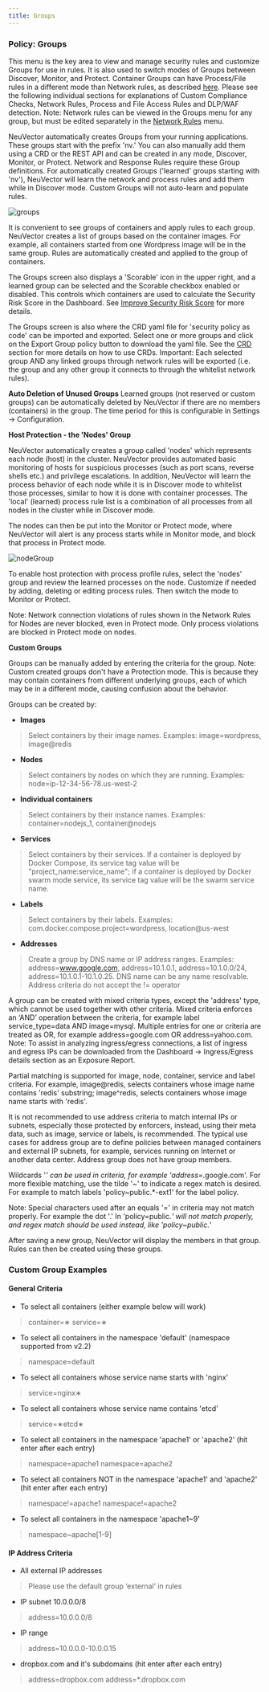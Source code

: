 ```yaml
---
title: Groups
---
```


### Policy: Groups

This menu is the key area to view and manage security rules and customize Groups for use in rules. It is also used to switch modes of Groups between Discover, Monitor, and Protect. Container Groups can have Process/File rules in a different mode than Network rules, as described [here](/policy/modes#split-policy-mode). Please see the following individual sections for explanations of Custom Compliance Checks, Network Rules, Process and File Access Rules and DLP/WAF detection. Note: Network rules can be viewed in the Groups menu for any group, but must be edited separately in the [Network Rules](/policy/networkrules) menu.

NeuVector automatically creates Groups from your running applications. These groups start with the prefix 'nv.' You can also manually add them using a CRD or the REST API and can be created in any mode, Discover, Monitor, or Protect. Network and Response Rules require these Group definitions. For automatically created Groups ('learned' groups starting with 'nv'), NeuVector will learn the network and process rules and add them while in Discover mode. Custom Groups will not auto-learn and populate rules.

![groups](/img/05.policy/04.groups/5_groups.png)

It is convenient to see groups of containers and apply rules to each group. NeuVector creates a list of groups based on the container images. For example, all containers started from one Wordpress image will be in the same group. Rules are automatically created and applied to the group of containers.

The Groups screen also displays a 'Scorable' icon in the upper right, and a learned group can be selected and the Scorable checkbox enabled or disabled. This controls which containers are used to calculate the Security Risk Score in the Dashboard. See [Improve Security Risk Score](/navigation/improve_score#improving-the-security-risk-score) for more details.

The Groups screen is also where the CRD yaml file for 'security policy as code' can be imported and exported. Select one or more groups and click on the Export Group policy button to download the yaml file. See the [CRD](/policy/usingcrd) section for more details on how to use CRDs. Important: Each selected group AND any linked groups through network rules will be exported (i.e. the group and any other group it connects to through the whitelist network rules).

<strong>Auto Deletion of Unused Groups</strong>
Learned groups (not reserved or custom groups) can be automatically deleted by NeuVector if there are no members (containers) in the group. The time period for this is configurable in Settings -> Configuration.

<strong>Host Protection - the 'Nodes' Group</strong>

NeuVector automatically creates a group called 'nodes' which represents each node (host) in the cluster. NeuVector provides automated basic monitoring of hosts for suspicious processes (such as port scans, reverse shells etc.) and privilege escalations. In addition, NeuVector will learn the process behavior of each node while it is in Discover mode to whitelist those processes, similar to how it is done with container processes.  The 'local' (learned) process rule list is a combination of all processes from all nodes in the cluster while in Discover mode.

The nodes can then be put into the Monitor or Protect mode, where NeuVector will alert is any process starts while in Monitor mode, and block that process in Protect mode.

![nodeGroup](/img/05.policy/04.groups/host_protection.png)

To enable host protection with process profile rules, select the 'nodes' group and review the learned processes on the node. Customize if needed by adding, deleting or editing process rules. Then switch the mode to Monitor or Protect.

Note: Network connection violations of rules shown in the Network Rules for Nodes are never blocked, even in Protect mode. Only process violations are blocked in Protect mode on nodes.


<strong>Custom Groups</strong>

Groups can be manually added by entering the criteria for the group. Note: Custom created groups don't have a Protection mode. This is because they may contain containers from different underlying groups, each of which may be in a different mode, causing confusion about the behavior.

Groups can be created by:
+ **Images**
> Select containers by their image names. Examples: image=wordpress, image@redis
+ **Nodes**
> Select containers by nodes on which they are running. Examples: node=ip-12-34-56-78.us-west-2
+ **Individual containers**
> Select containers by their instance names. Examples: container=nodejs_1, container@nodejs
+ **Services**
> Select containers by their services. If a container is deployed by Docker Compose, its service tag value will be "project_name:service_name"; if a container is deployed by Docker swarm mode service, its service tag value will be the swarm service name.
+ **Labels**
> Select containers by their labels. Examples: com.docker.compose.project=wordpress, location@us-west
+ **Addresses**
> Create a group by DNS name or IP address ranges. Examples: address=www.google.com, address=10.1.0.1, address=10.1.0.0/24, address=10.1.0.1-10.1.0.25. DNS name can be any name resolvable. Address criteria do not accept the != operator

A group can be created with mixed criteria types, except the 'address' type, which cannot be used together with other criteria. Mixed criteria enforces an ‘AND’ operation between the criteria, for example label service_type=data AND image=mysql. Multiple entries for one or criteria are treated as OR, for example address=google.com OR address=yahoo.com. Note: To assist in analyzing ingress/egress connections, a list of ingress and egress IPs can be downloaded from the Dashboard -> Ingress/Egress details section as an Exposure Report.

Partial matching is supported for image, node, container, service and label criteria. For example, image@redis, selects containers whose image name contains 'redis' substring; image^redis, selects containers whose image name starts with 'redis'.

It is not recommended to use address criteria to match internal IPs or subnets, especially those protected by enforcers, instead, using their meta data, such as image, service or labels, is recommended. The typical use cases for address group are to define policies between managed containers and external IP subnets, for example, services running on Internet or another data center. Address group does not have group members.

Wildcards '*' can be used in criteria, for example 'address=*.google.com'. For more flexible matching, use the tilde '~' to indicate a regex match is desired. For example to match labels 'policy~public.*-ext1' for the label policy.

Note: Special characters used after an equals '=' in criteria may not match properly. For example the dot '.' In 'policy=public.*' will not match properly, and regex match should be used instead, like 'policy~public.*'

After saving a new group, NeuVector will display the members in that group. Rules can then be created using these groups.

### Custom Group Examples

#### General Criteria

+ To select all containers (either example below will work)
> container=&lowast;
> service=&lowast;


+ To select all containers in the namespace 'default' (namespace supported from v2.2)
> namespace=default

+ To select all containers whose service name starts with 'nginx'
> service=nginx&lowast;

+ To select all containers whose service name contains 'etcd'
> service=&lowast;etcd&lowast;

+ To select all containers in the namespace 'apache1' or 'apache2' (hit enter after each entry)
> namespace=apache1 namespace=apache2

+ To select all containers NOT in the namespace 'apache1' and 'apache2' (hit enter after each entry)
> namespace!=apache1 namespace!=apache2

+ To select all containers in the namespace 'apache1~9'
> namespace~apache[1-9]

#### IP Address Criteria

+ All external IP addresses
> Please use the default group ‘external’ in rules

+ IP subnet 10.0.0.0/8
> address=10.0.0.0/8

+ IP range
> address=10.0.0.0-10.0.0.15

+ dropbox.com and it's subdomains (hit enter after each entry)
> address=dropbox.com address=*.dropbox.com
